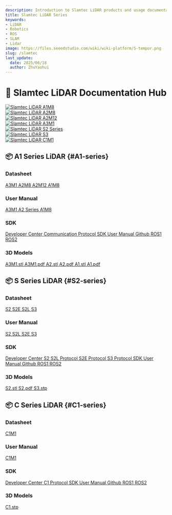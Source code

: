 ```yaml
---
description: Introduction to Slamtec LiDAR products and usage documentation.
title: Slamtec LiDAR Series
keywords:
- LiDAR
- Robotics
- ROS
- SLAM
- Lidar
image: https://files.seeedstudio.com/wiki/wiki-platform/S-tempor.png
slug: /slamtec
last_update:
  date: 2025/06/18
  author: ZhuYaohui
---
```


# 📡 Slamtec LiDAR Documentation Hub

<div className="quick-nav-container">
  <nav className="quick-nav">
    <a href="#A1-series" className="nav-item">
      <img width={100} src="https://files.seeedstudio.com/wiki/robotics/Sensor/Lidar/slamtec/A1M8.png" className="nav-icon" alt="Slamtec LiDAR"/>
      <span className="text">A1M8</span>
      <div className="hover-effect"></div>
    </a>
    <a href="#A1-series" className="nav-item">
      <img width={100} src="https://files.seeedstudio.com/wiki/robotics/Sensor/Lidar/slamtec/A2_1.png" className="nav-icon" alt="Slamtec LiDAR"/>
      <span className="text">A2M8</span>
      <div className="hover-effect"></div>
    </a>
    <a href="#A1-series" className="nav-item">
      <img width={100} src="https://files.seeedstudio.com/wiki/robotics/Sensor/Lidar/slamtec/A2M12.png" className="nav-icon" alt="Slamtec LiDAR"/>
      <span className="text">A2M12</span>
      <div className="hover-effect"></div>
    </a>
    <a href="#A1-series" className="nav-item">
      <img width={100} src="https://files.seeedstudio.com/wiki/robotics/Sensor/Lidar/slamtec/A3M1.png" className="nav-icon" alt="Slamtec LiDAR"/>
      <span className="text">A3M1</span>
      <div className="hover-effect"></div>
    </a>
    <a href="#S2-series" className="nav-item">
      <img width={100} src="https://files.seeedstudio.com/wiki/robotics/Sensor/Lidar/slamtec/S2.png" className="nav-icon" alt="Slamtec LiDAR"/>
      <span className="text">S2 Series</span>
      <div className="hover-effect"></div>
    </a>
    <a href="#S2-series" className="nav-item">
      <img width={100} src="https://files.seeedstudio.com/wiki/robotics/Sensor/Lidar/slamtec/S3.png" className="nav-icon" alt="Slamtec LiDAR"/>
      <span className="text">S3</span>
      <div className="hover-effect"></div>
    </a>
    <a href="#C1-series" className="nav-item">
      <img width={100} src="https://files.seeedstudio.com/wiki/robotics/Sensor/Lidar/slamtec/C1.png" className="nav-icon" alt="Slamtec LiDAR"/>
      <span className="text">C1M1</span>
      <div className="hover-effect"></div>
    </a>
  </nav>
</div>

<div className="nav-grid">

## 📦 A1 Series LiDAR {#A1-series}

<div class="category-group">
  <div className="category-card robot-kits">

### Datasheet

<div className="card-container">
    <a href="https://download.slamtec.com/api/download/rplidar-a3m1-datasheet/1.9?lang=en" className="nav-item" target="_blank" rel="noopener noreferrer">
      <span className="text">A3M1</span>
    </a>
    <a href="https://download.slamtec.com/api/download/rplidar-a2m8-datasheet/2.6?lang=en" className="nav-item" target="_blank" rel="noopener noreferrer">
      <span className="text">A2M8</span>
    </a>
    <a href="https://download.slamtec.com/api/download/rplidar-a2m12-datasheet/1.0?lang=en" className="nav-item" target="_blank" rel="noopener noreferrer">
      <span className="text">A2M12</span>
    </a>
    <a href="https://download.slamtec.com/api/download/rplidar-a1m8-datasheet/3.2?lang=en" className="nav-item" target="_blank" rel="noopener noreferrer">
      <span className="text">A1M8</span>
    </a>
</div>

### User Manual

<div className="card-container">
  <nav className="quick-nav">
    <a href="https://download.slamtec.com/api/download/rplidarkit-a3m1-usermanual/1.4?lang=en" className="nav-item" target="_blank" rel="noopener noreferrer">
      <span className="text">A3M1</span>
    </a>
    <a href="https://download.slamtec.com/api/download/rplidarkit-a2-manual/1.2?lang=en" className="nav-item" target="_blank" rel="noopener noreferrer">
      <span className="text">A2 Series</span>
    </a>
    <a href="https://download.slamtec.com/api/download/rplidarkit-a1m8-usermaunal/2.2?lang=en" className="nav-item" target="_blank" rel="noopener noreferrer">
      <span className="text">A1M8</span>
    </a>
  </nav>
</div>

### SDK
<div className="card-container">
    <a href="https://wiki.slamtec.com/display/SD#Slamtec%E5%BC%80%E5%8F%91%E8%80%85%E4%B8%AD%E5%BF%83-rplidar" className="nav-item" target="_blank" rel="noopener noreferrer">
      <span className="text">Developer Center</span>
    </a>
    <a href="https://download.slamtec.com/api/download/rplidar-protocol/2.4?lang=en" className="nav-item" target="_blank" rel="noopener noreferrer">
      <span className="text">Communication Protocol</span>
    </a>
    <a href="https://download.slamtec.com/api/download/rplidar-sdk-manual/2.0?lang=en" className="nav-item" target="_blank" rel="noopener noreferrer">
      <span className="text">SDK User Manual</span>
    </a>
    <a href="https://github.com/slamtec/rplidar_sdk" className="nav-item" target="_blank" rel="noopener noreferrer">
      <span className="text">Github</span>
    </a>
    <a href="https://github.com/slamtec/rplidar_ros" className="nav-item" target="_blank" rel="noopener noreferrer">
      <span className="text">ROS1</span>
    </a>
    <a href="https://github.com/Slamtec/rplidar_ros/tree/ros2" className="nav-item" target="_blank" rel="noopener noreferrer">
      <span className="text">ROS2</span>
    </a>
</div>

### 3D Models
<div className="card-container">
    <a href="https://download.slamtec.com/api/download/rplidar-a2m4-r1-model-3d-stl/1.0?lang=netural" className="nav-item" target="_blank" rel="noopener noreferrer">
      <span className="text">A3M1.stl</span>
    </a>
    <a href="https://download.slamtec.com/api/download/rplidar-a2m4-r1-model-2d-pdf/1.0?lang=en" className="nav-item" target="_blank" rel="noopener noreferrer">
      <span className="text">A3M1.pdf</span>
    </a>
    <a href="https://download.slamtec.com/api/download/rplidar-a2m4-r1-model-3d-stl/1.0?lang=netural" className="nav-item" target="_blank" rel="noopener noreferrer">
      <span className="text">A2.stl</span>
    </a>
    <a href="https://download.slamtec.com/api/download/rplidar-a2m4-r1-model-2d-pdf/1.0?lang=en" className="nav-item" target="_blank" rel="noopener noreferrer">
      <span className="text">A2.pdf</span>
    </a>
    <a href="https://download.slamtec.com/api/download/rplidar-devkit-a1m8-r1-model-3d-stl/2.0?lang=netural" className="nav-item" target="_blank" rel="noopener noreferrer">
      <span className="text">A1.stl</span>
    </a>
    <a href="https://download.slamtec.com/api/download/rplidar-devkit-a1m8-r1-model-2d-pdf/2.0?lang=en" className="nav-item" target="_blank" rel="noopener noreferrer">
      <span className="text">A1.pdf</span>
    </a>
</div>
</div>
</div>

## 📦 S Series LiDAR {#S2-series}

<div class="category-group">
  <div className="category-card robot-kits">

### Datasheet

<div className="card-container">
    <a href="https://download.slamtec.com/api/download/rplidar-s2m1-Rx-datasheet/2.3?lang=en" className="nav-item" target="_blank" rel="noopener noreferrer">
      <span className="text">S2</span>
    </a>
    <a href="https://download.slamtec.com/api/download/rplidar-s2m1-RxE-datasheet/1.8?lang=en" className="nav-item" target="_blank" rel="noopener noreferrer">
      <span className="text">S2E</span>
    </a>
    <a href="https://download.slamtec.com/api/download/rplidar-s2m1-RxL-datasheet/2.2?lang=en" className="nav-item" target="_blank" rel="noopener noreferrer">
      <span className="text">S2L</span>
    </a>
    <a href="https://download.slamtec.com/api/download/rplidar-s3-datasheet/2?lang=en" className="nav-item" target="_blank" rel="noopener noreferrer">
      <span className="text">S3</span>
    </a>
</div>

### User Manual

<div className="card-container">
    <a href="https://download.slamtec.com/api/download/rplidar-s2-usermanual/1.2?lang=en" className="nav-item" target="_blank" rel="noopener noreferrer">
      <span className="text">S2 S2L</span>
    </a>
    <a href="https://download.slamtec.com/api/download/rplidar-s2e-usermaunal/1.1?lang=en" className="nav-item" target="_blank" rel="noopener noreferrer">
      <span className="text">S2E</span>
    </a>
    <a href="https://download.slamtec.com/api/download/rplidar-s3-usermanual/1?lang=en" className="nav-item" target="_blank" rel="noopener noreferrer">
      <span className="text">S3</span>
    </a>
</div>

### SDK
<div className="card-container">
    <a href="https://wiki.slamtec.com/display/SD#Slamtec%E5%BC%80%E5%8F%91%E8%80%85%E4%B8%AD%E5%BF%83-rplidar" className="nav-item" target="_blank" rel="noopener noreferrer">
      <span className="text">Developer Center</span>
    </a>
    <a href="https://download.slamtec.com/api/download/rplidar-s2-protocol/2.4?lang=en" className="nav-item" target="_blank" rel="noopener noreferrer">
      <span className="text">S2 S2L Protocol</span>
    </a>
    <a href="https://download.slamtec.com/api/download/rplidar-s2e-protocol/1.0?lang=en" className="nav-item" target="_blank" rel="noopener noreferrer">
      <span className="text">S2E Protocol</span>
    </a>
    <a href="https://download.slamtec.com/api/download/rplidar-s3-protocol/1?lang=en" className="nav-item" target="_blank" rel="noopener noreferrer">
      <span className="text">S3 Protocol</span>
    </a>
    <a href="https://download.slamtec.com/api/download/rplidar-sdk-s2-manual/2.0?lang=en" className="nav-item" target="_blank" rel="noopener noreferrer">
      <span className="text">SDK User Manual</span>
    </a>
    <a href="https://github.com/slamtec/rplidar_sdk" className="nav-item" target="_blank" rel="noopener noreferrer">
      <span className="text">Github</span>
    </a>
    <a href="https://github.com/slamtec/rplidar_ros" className="nav-item" target="_blank" rel="noopener noreferrer">
      <span className="text">ROS1</span>
    </a>
    <a href="https://github.com/Slamtec/rplidar_ros/tree/ros2" className="nav-item" target="_blank" rel="noopener noreferrer">
      <span className="text">ROS2</span>
    </a>
</div>

### 3D Models
<div className="card-container">
  <nav className="quick-nav">
    <a href="https://download.slamtec.com/api/download/rplidar-s2-model-3d-stl/1.0?lang=netural" className="nav-item" target="_blank" rel="noopener noreferrer">
      <span className="text">S2.stl</span>
    </a>
    <a href="https://download.slamtec.com/api/download/rplidar-s2-model-2d-pdf/1.0?lang=netural" className="nav-item" target="_blank" rel="noopener noreferrer">
      <span className="text">S2.pdf</span>
    </a>
    <a href="https://download.slamtec.com/api/download/rplidar-s3-model-3d-stp/1?lang=netural" className="nav-item" target="_blank" rel="noopener noreferrer">
      <span className="text">S3.stp</span>
    </a>
  </nav>
</div>
</div>
</div>

## 📦 C Series LiDAR {#C1-series}

<div class="category-group">
  <div className="category-card robot-kits">

### Datasheet

<div className="card-container">
    <a href="https://download.slamtec.com/api/download/rplidar-c1-datasheet/1?lang=zh-cn" className="nav-item" target="_blank" rel="noopener noreferrer">
      <span className="text">C1M1</span>
    </a>
</div>

### User Manual

<div className="card-container">
    <a href="https://download.slamtec.com/api/download/rplidar-c1-usermanual/1.1?lang=zh-cn" className="nav-item" target="_blank" rel="noopener noreferrer">
      <span className="text">C1M1</span>
    </a>
</div>

### SDK
<div className="card-container">
    <a href="https://wiki.slamtec.com/display/SD#Slamtec%E5%BC%80%E5%8F%91%E8%80%85%E4%B8%AD%E5%BF%83-rplidar" className="nav-item" target="_blank" rel="noopener noreferrer">
      <span className="text">Developer Center</span>
    </a>
    <a href="https://download.slamtec.com/api/download/rplidar-c1-protocol/1?lang=zh-cn" className="nav-item" target="_blank" rel="noopener noreferrer">
      <span className="text">C1 Protocol</span>
    </a>
    <a href="https://bucket-download.slamtec.com/6a128ec31e98b713a855a4f40648f5accb0a699a/LR002_SLAMTEC_rplidar_sdk_v2.0_cn.pdf" className="nav-item" target="_blank" rel="noopener noreferrer">
      <span className="text">SDK User Manual</span>
    </a>
    <a href="https://github.com/slamtec/rplidar_sdk" className="nav-item" target="_blank" rel="noopener noreferrer">
      <span className="text">Github</span>
    </a>
    <a href="https://github.com/slamtec/rplidar_ros" className="nav-item" target="_blank" rel="noopener noreferrer">
      <span className="text">ROS1</span>
    </a>
    <a href="https://github.com/Slamtec/rplidar_ros/tree/ros2" className="nav-item" target="_blank" rel="noopener noreferrer">
      <span className="text">ROS2</span>
    </a>
</div>

### 3D Models
<div className="card-container">
  <nav className="quick-nav">
    <a href="https://download.slamtec.com/api/download/rplidar-c1-model-3d-stp/1?lang=netural" className="nav-item" target="_blank" rel="noopener noreferrer">
      <span className="text">C1.stp</span>
    </a>
  </nav>
</div>
</div>
</div>



</div>




<style>{`
/* 导航容器 */
.quick-nav-container {
  margin: 2rem 0;
  padding: 1rem;
  background: linear-gradient(135deg, #f8f9fa 0%, #f8f9fa 100%);
  border-radius: 16px;
  box-shadow: 0 4px 6px rgba(0,0,0,0.05);
}

.card-container {
  margin: 0.1rem 0;
  padding: 0.5rem;
  border-radius: 16px;
  box-shadow: 0 2px 4px rgba(0,0,0,0.05);
}

/* Dark模式 - 导航容器 */
html[data-theme='dark'] .quick-nav-container {
  background: linear-gradient(135deg, #1f2937 0%, #111827 100%);
  box-shadow: 0 4px 6px rgba(0,0,0,0.3);
}

/* 导航主体 */
.quick-nav {
  display: flex;
  justify-content: space-around;
  gap: 1rem;
  flex-wrap: wrap; /* 关键属性 */
  justify-content: left; /* 可选居中 */
}

/* 导航项 */
.nav-item {
  position: relative;
  padding: 0.8rem 1.5rem;
  border-radius: 12px;
  display: flex;
  flex-direction: column;
  flex: 0 0 calc(20% - 20px);
  margin-bottom: 20px;
  align-items: center;
  text-decoration: none !important;
  color: #333;
  font-weight: 500;
  transition: all 0.3s cubic-bezier(0.4, 0, 0.2, 1);
  background: white;
  box-shadow: 0 2px 4px rgba(0,0,0,0.05);
  z-index: 1;
}

/* Dark模式 - 导航项 */
html[data-theme='dark'] .nav-item {
  color: #e5e7eb;
  background: #374151;
  box-shadow: 0 2px 4px rgba(0,0,0,0.4);
}

/* 图标样式 */
.nav-item .icon {
  font-size: 1.8rem;
  margin-bottom: 0.5rem;
  transition: transform 0.3s;
}

/* 文字样式 */
.nav-item .text {
  font-size: 0.95rem;
  white-space: nowrap;
}

/* 悬浮特效 */
.nav-item .hover-effect {
  position: absolute;
  bottom: 0;
  left: 0;
  width: 100%;
  height: 0;
  background: linear-gradient(135deg, #4a90e2 0%, #50e3c2 100%);
  border-radius: 12px;
  transition: height 0.3s ease;
  z-index: -1;
}

/* 悬浮动画 */
.nav-item:hover {
  transform: translateY(-3px);
  box-shadow: 0 6px 12px rgba(0,0,0,0.1);
  color: white;
}

/* Dark模式 - 悬浮动画 */
html[data-theme='dark'] .nav-item:hover {
  box-shadow: 0 6px 12px rgba(0,0,0,0.6);
  color: white;
}

.nav-item:hover .icon {
  transform: scale(1.2) rotate(10deg);
}

.nav-item:hover .hover-effect {
  height: 100%;
}

.nav-item img {
  pointer-events: none;
}

/* 响应式设计 */
@media (max-width: 768px) {
  .quick-nav {
    flex-direction: column;
    gap: 0.5rem;
  }
  .nav-item {
    flex-direction: row;
    justify-content: start;
    padding: 0.8rem 1rem;
  }
  .nav-item .icon {
    margin-bottom: 0;
    margin-right: 0.8rem;
  }
}
`}</style>


<style>{`
/* 内容卡片增强版样式 */
.nav-grid {
  display: block;
  gap: 2rem;
  grid-template-columns: repeat(auto-fit, minmax(300px, 1fr));
  margin-top: 2rem;
}

.category-card {
  position: relative;
  padding: 1.5rem;
  border-radius: 16px;
  background: white;
  box-shadow: 0 4px 6px rgba(0,0,0,0.05);
  transition: all 0.3s cubic-bezier(0.4, 0, 0.2, 1);
  overflow: hidden;
  z-index: 1;
}

/* Dark模式 - 内容卡片 */
html[data-theme='dark'] .category-card {
  background: #374151;
  box-shadow: 0 4px 6px rgba(0,0,0,0.4);
  color: #e5e7eb;
}

.category-group {
  margin-bottom: 2rem;
}

/* 分类色标 */
.category-card::before {
  content: "";
  position: absolute;
  top: 0;
  left: 0;
  width: 6px;
  height: 100%;
}

.robot-kits::before { background: linear-gradient(to bottom, #4a90e2, #50e3c2); }
.actuators::before { background: linear-gradient(to bottom, #50e3c2, #a0e3c2); }
.sensors::before { background: linear-gradient(to bottom, #ff6b6b, #ff8e8e); }
.software::before { background: linear-gradient(to bottom, #f5a623, #f5c623); }

/* 悬浮特效 */
.category-card:hover {
  transform: translateY(-5px);
  box-shadow: 0 12px 20px rgba(0,0,0,0.1);
}

/* Dark模式 - 悬浮特效 */
html[data-theme='dark'] .category-card:hover {
  box-shadow: 0 12px 20px rgba(0,0,0,0.6);
}

.category-card:hover::after {
  content: "";
  position: absolute;
  top: 0;
  left: 0;
  width: 100%;
  height: 100%;
  background: linear-gradient(135deg, rgba(255,255,255,0.1) 0%, rgba(255,255,255,0) 100%);
  z-index: -1;
}

/* Dark模式 - 悬浮光效 */
html[data-theme='dark'] .category-card:hover::after {
  background: linear-gradient(135deg, rgba(255,255,255,0.05) 0%, rgba(255,255,255,0) 100%);
}

/* 链接动画 */
.category-card a {
  position: relative;
  display: inline-block;
  transition: all 0.2s;
  text-decoration: none !important;
  color: #333;
}

/* Dark模式 - 链接 */
html[data-theme='dark'] .category-card a {
  color: #d1d5db;
}

.category-card a:hover {
  color: #4a90e2;
  transform: translateX(5px);
}

/* Dark模式 - 链接悬浮 */
html[data-theme='dark'] .category-card a:hover {
  color: #60a5fa;
}

.category-card a::after {
  content: "";
  position: absolute;
  bottom: -2px;
  left: 0;
  width: 0;
  height: 2px;
  background: #4a90e2;
  transition: width 0.3s;
}

/* Dark模式 - 链接下划线 */
html[data-theme='dark'] .category-card a::after {
  background: #60a5fa;
}

.category-card a:hover::after {
  width: 100%;
}

/* 标签样式增强 */
.tag {
  font-size: 0.75rem;
  padding: 2px 8px;
  border-radius: 12px;
  margin-left: 8px;
  transition: all 0.3s;
}

.stable { 
  background: #e6f4ea; 
  color: #137333;
  box-shadow: 0 2px 4px rgba(0,100,0,0.1);
}

/* Dark模式 - Stable标签 */
html[data-theme='dark'] .stable {
  background: #065f46;
  color: #a7f3d0;
  box-shadow: 0 2px 4px rgba(0,100,0,0.3);
}

.recommended { 
  background: #fce8e6; 
  color: #a50e0e;
  box-shadow: 0 2px 4px rgba(200,0,0,0.1);
}

/* Dark模式 - Recommended标签 */
html[data-theme='dark'] .recommended {
  background: #7f1d1d;
  color: #fca5a5;
  box-shadow: 0 2px 4px rgba(200,0,0,0.3);
}

.category-card:active {
  transform: translateY(-2px) scale(0.98);
  box-shadow: 0 6px 10px rgba(0,0,0,0.1);
}

/* Dark模式 - 点击效果 */
html[data-theme='dark'] .category-card:active {
  box-shadow: 0 6px 10px rgba(0,0,0,0.4);
}

/* 响应式优化 */
@media (max-width: 768px) {
  .nav-grid {
    grid-template-columns: 1fr;
  }
  
  .category-card {
    width: 100%;
    margin-top: 0.5rem; /* 卡片紧贴标题 */
  }
}

/* Dark模式 - 标题文字 */
html[data-theme='dark'] h1,
html[data-theme='dark'] h2,
html[data-theme='dark'] h3,
html[data-theme='dark'] h4,
html[data-theme='dark'] h5,
html[data-theme='dark'] h6 {
  color: #f9fafb;
}

/* Dark模式 - 正文文字 */
html[data-theme='dark'] p,
html[data-theme='dark'] li,
html[data-theme='dark'] strong {
  color: #e5e7eb;
}

/* Dark模式 - 引用块 */
html[data-theme='dark'] blockquote {
  color: #9ca3af;
  border-left-color: #4b5563;
}
`}</style>